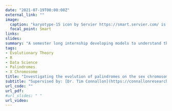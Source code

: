 ```yaml
---
date: "2021-07-19T00:00:00Z"
external_link: ""
image:
  caption: "karyotype-15 icon by Servier https://smart.servier.com/ is licensed under CC-BY 3.0 Unported https://creativecommons.org/licenses/by/3.0/"
  focal_point: Smart
links:
slides: 
summary: "A semester long internship developing models to understand the evolutionary dynamics of palindromes on the X chromosome, supervised by: [Dr. Tim Connallon](https://connallonresearch.wordpress.com/) (Semester 1 2021) "
tags:
- Evolutionary Theory
- R
- Data Science
- Palindromes
- X Chromosome
title: "Investigating the evolution of palindromes on the sex chromosomes"
subtitle: "Supervised by: [Dr. Tim Connallon](https://connallonresearch.wordpress.com/)"
url_code: ""
url_pdf: 
#url_slides: " "
url_video: 
---
```

